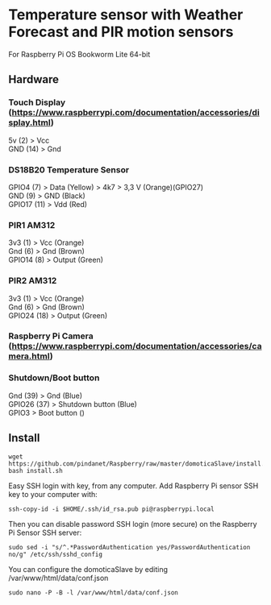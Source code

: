 # Temperature sensor with Weather Forecast and PIR motion sensors
For Raspberry Pi OS Bookworm Lite 64-bit
## Hardware

### Touch Display (https://www.raspberrypi.com/documentation/accessories/display.html)
5v (2) > Vcc<br>
GND (14) > Gnd

### DS18B20 Temperature Sensor
GPIO4 (7) > Data (Yellow) > 4k7 > 3,3 V (Orange)(GPIO27)<br>
GND (9) > GND (Black)<br>
GPIO17 (11) > Vdd (Red)

### PIR1 AM312
3v3 (1) > Vcc (Orange)<br>
Gnd (6) > Gnd (Brown)<br>
GPIO14 (8) > Output (Green)

### PIR2 AM312
3v3 (1) > Vcc (Orange)<br>
Gnd (6) > Gnd (Brown)<br>
GPIO24 (18) > Output (Green)

### Raspberry Pi Camera (https://www.raspberrypi.com/documentation/accessories/camera.html)

### Shutdown/Boot button
Gnd (39) > Gnd (Blue)<br>
GPIO26 (37) > Shutdown button (Blue)<br>
GPIO3 > Boot button ()

## Install

    wget https://github.com/pindanet/Raspberry/raw/master/domoticaSlave/install.sh
    bash install.sh

Easy SSH login with key, from any computer.
Add Raspberry Pi sensor SSH key to your computer with:

    ssh-copy-id -i $HOME/.ssh/id_rsa.pub pi@raspberrypi.local
Then you can disable password SSH login (more secure) on the Raspberry Pi Sensor SSH server:

    sudo sed -i "s/^.*PasswordAuthentication yes/PasswordAuthentication no/g" /etc/ssh/sshd_config
You can configure the domoticaSlave by editing /var/www/html/data/conf.json

    sudo nano -P -B -l /var/www/html/data/conf.json
